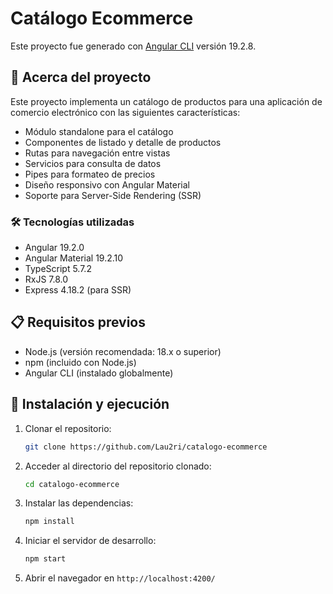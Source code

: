 # Catálogo Ecommerce

Este proyecto fue generado con [Angular CLI](https://github.com/angular/angular-cli) versión 19.2.8.

## 🚀 Acerca del proyecto

Este proyecto implementa un catálogo de productos para una aplicación de comercio electrónico con las siguientes características:

- Módulo standalone para el catálogo
- Componentes de listado y detalle de productos
- Rutas para navegación entre vistas
- Servicios para consulta de datos
- Pipes para formateo de precios
- Diseño responsivo con Angular Material
- Soporte para Server-Side Rendering (SSR)

### 🛠️ Tecnologías utilizadas

- Angular 19.2.0
- Angular Material 19.2.10
- TypeScript 5.7.2
- RxJS 7.8.0
- Express 4.18.2 (para SSR)

## 📋 Requisitos previos

- Node.js (versión recomendada: 18.x o superior)
- npm (incluido con Node.js)
- Angular CLI (instalado globalmente)

## 🚀 Instalación y ejecución

1. Clonar el repositorio:

   ```bash
   git clone https://github.com/Lau2ri/catalogo-ecommerce
   ```

2. Acceder al directorio del repositorio clonado:

   ```bash
   cd catalogo-ecommerce
   ```

3. Instalar las dependencias:

   ```bash
   npm install
   ```

4. Iniciar el servidor de desarrollo:

   ```bash
   npm start
   ```

5. Abrir el navegador en `http://localhost:4200/`